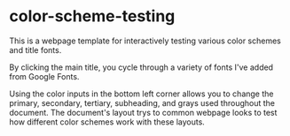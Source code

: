 # color-scheme-testing
This is a webpage template for interactively testing various color schemes and title fonts.

By clicking the main title, you cycle through a variety of fonts I've added from Google Fonts. 

Using the color inputs in the bottom left corner allows you to change the primary, secondary, tertiary, subheading, and grays used throughout the document. The document's layout trys to common webpage looks to test how different color schemes work with these layouts.
